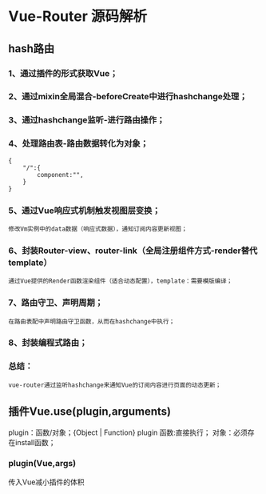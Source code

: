 # Vue-Router 源码解析
## hash路由
###    1、通过插件的形式获取Vue；
###    2、通过mixin全局混合-beforeCreate中进行hashchange处理；
###    3、通过hashchange监听-进行路由操作；
###    4、处理路由表-路由数据转化为对象；
    {
        "/":{
            component:"",
        }
    }
###    5、通过Vue响应式机制触发视图层变换；
    修改Vm实例中的data数据（响应式数据），通知订阅内容更新视图；
###    6、封装Router-view、router-link（全局注册组件方式-render替代template）
    通过Vue提供的Render函数渲染组件（适合动态配置），template：需要模版编译；
###    7、路由守卫、声明周期；
    在路由表配中声明路由守卫函数，从而在hashchange中执行；
###    8、封装编程式路由；
###    总结：
    vue-router通过监听hashchange来通知Vue的订阅内容进行页面的动态更新；
## 插件Vue.use(plugin,arguments)
plugin：函数/对象；{Object | Function} plugin
函数:直接执行；
对象：必须存在install函数；
### plugin(Vue,args)
传入Vue减小插件的体积